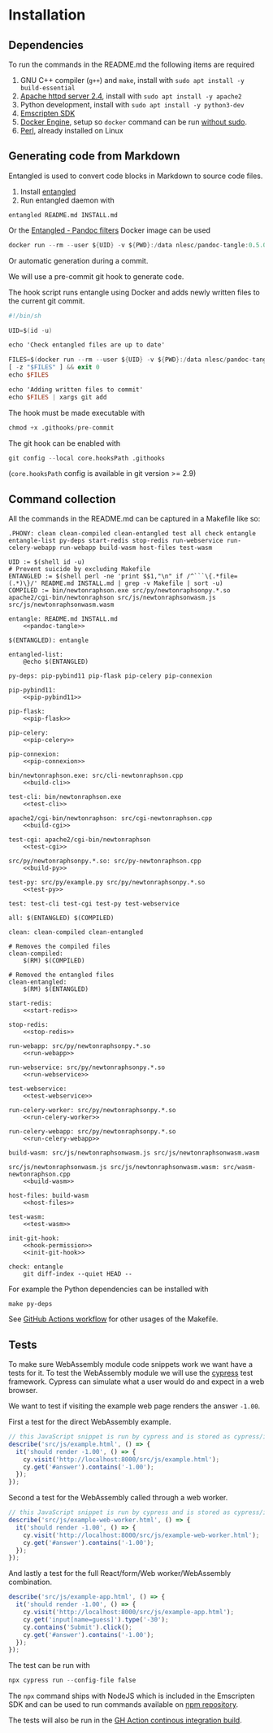 # Installation

## Dependencies

To run the commands in the README.md the following items are required

1. GNU C++ compiler (`g++`) and `make`, install with `sudo apt install -y build-essential`
1. [Apache httpd server 2.4](http://httpd.apache.org/), install with `sudo apt install -y apache2`
1. Python development, install with `sudo apt install -y python3-dev`
1. [Emscripten SDK](https://emscripten.org/docs/getting_started/downloads.html)
1. [Docker Engine](https://docs.docker.com/install/), setup so `docker` command can be run [without sudo](https://docs.docker.com/engine/install/linux-postinstall/#manage-docker-as-a-non-root-user).
1. [Perl](https://www.perl.org/), already installed on Linux

## Generating code from Markdown

Entangled is used to convert code blocks in Markdown to source code files.

1. Install [entangled](https://github.com/entangled/entangled)
2. Run entangled daemon with

```shell
entangled README.md INSTALL.md
```

Or the [Entangled - Pandoc filters](https://github.com/entangled/filters) Docker image can be used

```{.awk #pandoc-tangle}
docker run --rm --user ${UID} -v ${PWD}:/data nlesc/pandoc-tangle:0.5.0 --preserve-tabs README.md INSTALL.md
```

Or automatic generation during a commit.

We will use a pre-commit git hook to generate code.

The hook script runs entangle using Docker and adds newly written files to the current git commit.

```{.awk file=.githooks/pre-commit}
#!/bin/sh

UID=$(id -u)

echo 'Check entangled files are up to date'

FILES=$(docker run --rm --user ${UID} -v ${PWD}:/data nlesc/pandoc-tangle:0.5.0 --preserve-tabs README.md INSTALL.md 2>&1 > /dev/null | perl -ne 'print $1,"\n" if /^Writing \`(.*)\`./')
[ -z "$FILES" ] && exit 0
echo $FILES

echo 'Adding written files to commit'
echo $FILES | xargs git add
```

The hook must be made executable with

```{.awk #hook-permission}
chmod +x .githooks/pre-commit
```

The git hook can be enabled with

```{.awk #init-git-hook}
git config --local core.hooksPath .githooks
```

(`core.hooksPath` config is available in git version >= 2.9)

## Command collection

All the commands in the README.md can be captured in a Makefile like so:

```{.makefile file=Makefile}
.PHONY: clean clean-compiled clean-entangled test all check entangle entangle-list py-deps start-redis stop-redis run-webservice run-celery-webapp run-webapp build-wasm host-files test-wasm

UID := $(shell id -u)
# Prevent suicide by excluding Makefile
ENTANGLED := $(shell perl -ne 'print $$1,"\n" if /^```\{.*file=(.*)\}/' README.md INSTALL.md | grep -v Makefile | sort -u)
COMPILED := bin/newtonraphson.exe src/py/newtonraphsonpy.*.so apache2/cgi-bin/newtonraphson src/js/newtonraphsonwasm.js  src/js/newtonraphsonwasm.wasm

entangle: README.md INSTALL.md
	<<pandoc-tangle>>

$(ENTANGLED): entangle

entangled-list:
	@echo $(ENTANGLED)

py-deps: pip-pybind11 pip-flask pip-celery pip-connexion

pip-pybind11:
	<<pip-pybind11>>

pip-flask:
	<<pip-flask>>

pip-celery:
	<<pip-celery>>

pip-connexion:
	<<pip-connexion>>

bin/newtonraphson.exe: src/cli-newtonraphson.cpp
	<<build-cli>>

test-cli: bin/newtonraphson.exe
	<<test-cli>>

apache2/cgi-bin/newtonraphson: src/cgi-newtonraphson.cpp
	<<build-cgi>>

test-cgi: apache2/cgi-bin/newtonraphson
	<<test-cgi>>

src/py/newtonraphsonpy.*.so: src/py-newtonraphson.cpp
	<<build-py>>

test-py: src/py/example.py src/py/newtonraphsonpy.*.so
	<<test-py>>

test: test-cli test-cgi test-py test-webservice

all: $(ENTANGLED) $(COMPILED)

clean: clean-compiled clean-entangled

# Removes the compiled files
clean-compiled:
	$(RM) $(COMPILED)

# Removed the entangled files
clean-entangled:
	$(RM) $(ENTANGLED)

start-redis:
	<<start-redis>>

stop-redis:
	<<stop-redis>>

run-webapp: src/py/newtonraphsonpy.*.so
	<<run-webapp>>

run-webservice: src/py/newtonraphsonpy.*.so
	<<run-webservice>>

test-webservice:
	<<test-webservice>>

run-celery-worker: src/py/newtonraphsonpy.*.so
	<<run-celery-worker>>

run-celery-webapp: src/py/newtonraphsonpy.*.so
	<<run-celery-webapp>>

build-wasm: src/js/newtonraphsonwasm.js src/js/newtonraphsonwasm.wasm

src/js/newtonraphsonwasm.js src/js/newtonraphsonwasm.wasm: src/wasm-newtonraphson.cpp
	<<build-wasm>>

host-files: build-wasm
	<<host-files>>

test-wasm:
	<<test-wasm>>

init-git-hook:
	<<hook-permission>>
	<<init-git-hook>>

check: entangle
	git diff-index --quiet HEAD --
```

For example the Python dependencies can be installed with

```shell
make py-deps
```

See [GitHub Actions workflow](.github/workflows/main.yml) for other usages of the Makefile.

## Tests

To make sure WebAssembly module code snippets work we want have a tests for it.
To test the WebAssembly module we will use the [cypress](https://www.cypress.io/) test framework.
Cypress can simulate what a user would do and expect in a web browser.

We want to test if visiting the example web page renders the answer `-1.00`.

First a test for the direct WebAssembly example.

```{.js file=cypress/integration/example_spec.js}
// this JavaScript snippet is run by cypress and is stored as cypress/integration/example_spec.js
describe('src/js/example.html', () => {
  it('should render -1.00', () => {
    cy.visit('http://localhost:8000/src/js/example.html');
    cy.get('#answer').contains('-1.00');
  });
});
```

Second a test for the WebAssembly called through a web worker.

```{.js file=cypress/integration/example-web-worker_spec.js}
// this JavaScript snippet is run by cypress and is stored as cypress/integration/example-web-worker_spec.js
describe('src/js/example-web-worker.html', () => {
  it('should render -1.00', () => {
    cy.visit('http://localhost:8000/src/js/example-web-worker.html');
    cy.get('#answer').contains('-1.00');
  });
});
```

And lastly a test for the full React/form/Web worker/WebAssembly combination.

```{.js file=cypress/integration/example-app_spec.js}
describe('src/js/example-app.html', () => {
  it('should render -1.00', () => {
    cy.visit('http://localhost:8000/src/js/example-app.html');
    cy.get('input[name=guess]').type('-30');
    cy.contains('Submit').click();
    cy.get('#answer').contains('-1.00');
  });
});
```

The test can be run with

```{.awk #test-wasm}
npx cypress run --config-file false
```

The `npx` command ships with NodeJS which is included in the Emscripten SDK and can be used to run commands available on [npm repository](https://npmjs.com/).

The tests will also be run in the [GH Action continous integration build](.github/workflows/main.yml).
